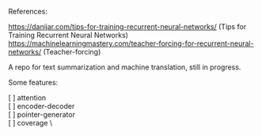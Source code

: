 References:

https://danijar.com/tips-for-training-recurrent-neural-networks/ (Tips for Training Recurrent Neural Networks)
https://machinelearningmastery.com/teacher-forcing-for-recurrent-neural-networks/ (Teacher-forcing)


A repo for text summarization and machine translation, still in progress.

Some features:

[ ] attention \
[ ] encoder-decoder \
[ ] pointer-generator \
[ ] coverage \
